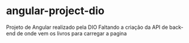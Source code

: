 # angular-project-dio
Projeto de Angular realizado pela DIO 
Faltando a criação da API de back-end de onde vem os livros para carregar a pagina
